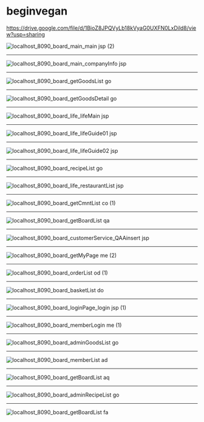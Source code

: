 # beginvegan

https://drive.google.com/file/d/1BioZ8JPQVyLb18kVyaG0UXFN0LxDild8/view?usp=sharing

![localhost_8090_board_main_main jsp (2)](https://user-images.githubusercontent.com/79234825/123893054-a74b8c00-d996-11eb-97b7-7f177408301e.png)

<hr>

![localhost_8090_board_main_companyInfo jsp](https://user-images.githubusercontent.com/79234825/123104015-87393b80-d471-11eb-9ad6-22f8732440ff.png)

<hr>

![localhost_8090_board_getGoodsList go](https://user-images.githubusercontent.com/79234825/123104171-b059cc00-d471-11eb-8315-10ce67c7a6a8.png)

<hr>

![localhost_8090_board_getGoodsDetail go](https://user-images.githubusercontent.com/79234825/123104345-d2534e80-d471-11eb-8fb2-3297028696ef.png)

<hr>

![localhost_8090_board_life_lifeMain jsp](https://user-images.githubusercontent.com/79234825/123104419-e39c5b00-d471-11eb-97fe-77630cbf1eda.png)

<hr>

![localhost_8090_board_life_lifeGuide01 jsp](https://user-images.githubusercontent.com/79234825/123104461-ec8d2c80-d471-11eb-989b-db347db5e4d0.png)

<hr>

![localhost_8090_board_life_lifeGuide02 jsp](https://user-images.githubusercontent.com/79234825/123104487-f3b43a80-d471-11eb-9bf6-6235604125a0.png)

<hr>

![localhost_8090_board_recipeList go](https://user-images.githubusercontent.com/79234825/123106276-75f12e80-d473-11eb-8f1a-f3da23a2e918.png)

<hr>

![localhost_8090_board_life_restaurantList jsp](https://user-images.githubusercontent.com/79234825/123106365-8acdc200-d473-11eb-80a2-c1643013b6a7.png)

<hr>

![localhost_8090_board_getCmntList co (1)](https://user-images.githubusercontent.com/79234825/123106609-b6e94300-d473-11eb-9648-95520f927dc7.png)

<hr>

![localhost_8090_board_getBoardList qa](https://user-images.githubusercontent.com/79234825/123106715-d6806b80-d473-11eb-8cc8-2bb765ea1200.png)

<hr>

![localhost_8090_board_customerService_QAAinsert jsp](https://user-images.githubusercontent.com/79234825/123107108-31b25e00-d474-11eb-856c-8a620d770431.png)

<hr>

![localhost_8090_board_getMyPage me (2)](https://user-images.githubusercontent.com/79234825/123106905-06c80a00-d474-11eb-93a7-11f1a53e4287.png)

<hr>

![localhost_8090_board_orderList od (1)](https://user-images.githubusercontent.com/79234825/123895843-77eb4e00-d99b-11eb-9a31-b717f1e7b934.png)

<hr>

![localhost_8090_board_basketList do](https://user-images.githubusercontent.com/79234825/123107272-59092b00-d474-11eb-97b0-7e2b6e64506f.png)

<hr>

![localhost_8090_board_loginPage_login jsp (1)](https://user-images.githubusercontent.com/79234825/123107400-7b02ad80-d474-11eb-856d-d99cd270a295.png)

<hr>

![localhost_8090_board_memberLogin me (1)](https://user-images.githubusercontent.com/79234825/123107594-a5546b00-d474-11eb-966f-995937a6126a.png)

<hr>

![localhost_8090_board_adminGoodsList go](https://user-images.githubusercontent.com/79234825/123107842-dcc31780-d474-11eb-95e0-ab53c666345c.png)


<hr>

![localhost_8090_board_memberList ad](https://user-images.githubusercontent.com/79234825/123107975-f8c6b900-d474-11eb-945e-86e6a57b46d9.png)

<hr>

![localhost_8090_board_getBoardList aq](https://user-images.githubusercontent.com/79234825/123108026-0419e480-d475-11eb-82d5-10f50b2a4a22.png)

<hr>

![localhost_8090_board_adminRecipeList go](https://user-images.githubusercontent.com/79234825/123108068-0d0ab600-d475-11eb-8476-9bf788d77605.png)

<hr>

![localhost_8090_board_getBoardList fa](https://user-images.githubusercontent.com/79234825/123108171-24e23a00-d475-11eb-9782-05d15cb99aa3.png)



